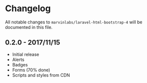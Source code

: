 # Changelog

All notable changes to `marvinlabs/laravel-html-bootstrap-4` will be documented in this file.

## 0.2.0 - 2017/11/15

- Initial release
- Alerts 
- Badges
- Forms (70% done) 
- Scripts and styles from CDN